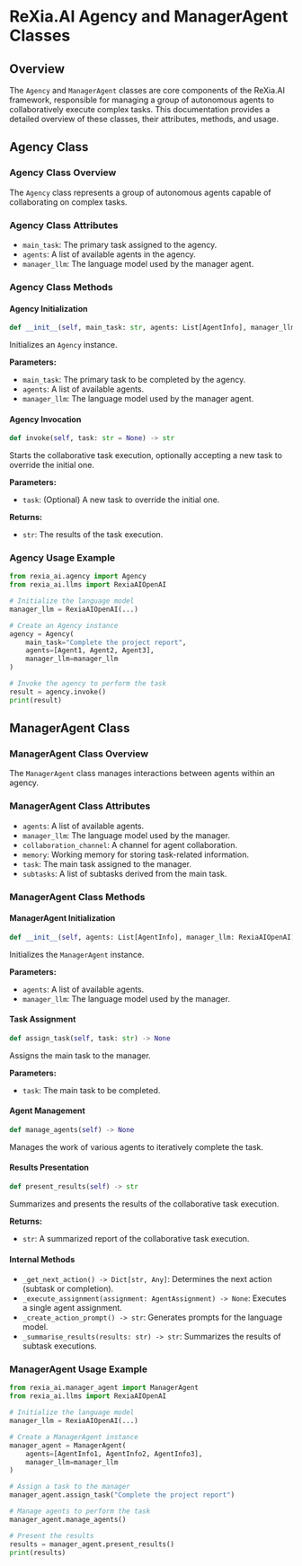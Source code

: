 # ReXia.AI Agency and ManagerAgent Classes

## Overview

The `Agency` and `ManagerAgent` classes are core components of the ReXia.AI framework, responsible for managing a group of autonomous agents to collaboratively execute complex tasks. This documentation provides a detailed overview of these classes, their attributes, methods, and usage.

## Agency Class

### Agency Class Overview

The `Agency` class represents a group of autonomous agents capable of collaborating on complex tasks.

### Agency Class Attributes

- `main_task`: The primary task assigned to the agency.
- `agents`: A list of available agents in the agency.
- `manager_llm`: The language model used by the manager agent.

### Agency Class Methods

#### Agency Initialization

```python
def __init__(self, main_task: str, agents: List[AgentInfo], manager_llm: RexiaAIOpenAI)
```

Initializes an `Agency` instance.

**Parameters:**

- `main_task`: The primary task to be completed by the agency.
- `agents`: A list of available agents.
- `manager_llm`: The language model used by the manager agent.

#### Agency Invocation

```python
def invoke(self, task: str = None) -> str
```

Starts the collaborative task execution, optionally accepting a new task to override the initial one.

**Parameters:**

- `task`: (Optional) A new task to override the initial one.

**Returns:**

- `str`: The results of the task execution.

### Agency Usage Example

```python
from rexia_ai.agency import Agency
from rexia_ai.llms import RexiaAIOpenAI

# Initialize the language model
manager_llm = RexiaAIOpenAI(...)

# Create an Agency instance
agency = Agency(
    main_task="Complete the project report",
    agents=[Agent1, Agent2, Agent3],
    manager_llm=manager_llm
)

# Invoke the agency to perform the task
result = agency.invoke()
print(result)
```

## ManagerAgent Class

### ManagerAgent Class Overview

The `ManagerAgent` class manages interactions between agents within an agency.

### ManagerAgent Class Attributes

- `agents`: A list of available agents.
- `manager_llm`: The language model used by the manager.
- `collaboration_channel`: A channel for agent collaboration.
- `memory`: Working memory for storing task-related information.
- `task`: The main task assigned to the manager.
- `subtasks`: A list of subtasks derived from the main task.

### ManagerAgent Class Methods

#### ManagerAgent Initialization

```python
def __init__(self, agents: List[AgentInfo], manager_llm: RexiaAIOpenAI)
```

Initializes the `ManagerAgent` instance.

**Parameters:**

- `agents`: A list of available agents.
- `manager_llm`: The language model used by the manager.

#### Task Assignment

```python
def assign_task(self, task: str) -> None
```

Assigns the main task to the manager.

**Parameters:**

- `task`: The main task to be completed.

#### Agent Management

```python
def manage_agents(self) -> None
```

Manages the work of various agents to iteratively complete the task.

#### Results Presentation

```python
def present_results(self) -> str
```

Summarizes and presents the results of the collaborative task execution.

**Returns:**

- `str`: A summarized report of the collaborative task execution.

#### Internal Methods

- `_get_next_action() -> Dict[str, Any]`: Determines the next action (subtask or completion).
- `_execute_assignment(assignment: AgentAssignment) -> None`: Executes a single agent assignment.
- `_create_action_prompt() -> str`: Generates prompts for the language model.
- `_summarise_results(results: str) -> str`: Summarizes the results of subtask executions.

### ManagerAgent Usage Example

```python
from rexia_ai.manager_agent import ManagerAgent
from rexia_ai.llms import RexiaAIOpenAI

# Initialize the language model
manager_llm = RexiaAIOpenAI(...)

# Create a ManagerAgent instance
manager_agent = ManagerAgent(
    agents=[AgentInfo1, AgentInfo2, AgentInfo3],
    manager_llm=manager_llm
)

# Assign a task to the manager
manager_agent.assign_task("Complete the project report")

# Manage agents to perform the task
manager_agent.manage_agents()

# Present the results
results = manager_agent.present_results()
print(results)
```
